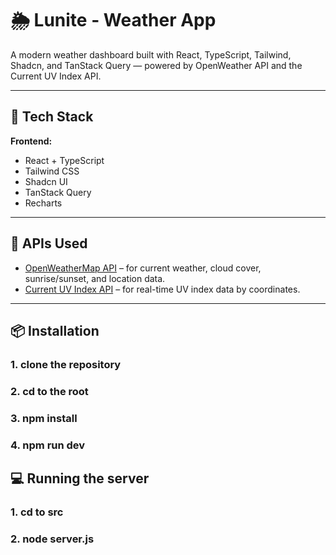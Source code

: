 # 🌦️ Lunite - Weather App

A modern weather dashboard built with React, TypeScript, Tailwind, Shadcn, and TanStack Query — powered by OpenWeather API and the Current UV Index API.

---

## 🔧 Tech Stack

**Frontend:**

- React + TypeScript
- Tailwind CSS
- Shadcn UI
- TanStack Query
- Recharts

---

## 📡 APIs Used

- [OpenWeatherMap API](https://openweathermap.org/api) – for current weather, cloud cover, sunrise/sunset, and location data.
- [Current UV Index API](https://currentuvindex.com) – for real-time UV index data by coordinates.

---

## 📦 Installation

### 1. clone the repository

### 2. cd to the root

### 3. npm install

### 4. npm run dev

## 💻 Running the server

### 1. cd to src

### 2. node server.js
